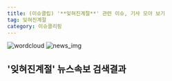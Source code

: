```yaml
---
title: (이슈클립) '**잊혀진계절**' 관련 이슈, 기사 모아 보기
tag: 잊혀진계절
category: 이슈클리핑
---
```

![wordcloud](https://s3.ap-northeast-2.amazonaws.com/lyrics101-wordcloud/2018-09-22-1537542969.png)
![news_img](https://user-images.githubusercontent.com/42597476/44507050-1206f400-a6e4-11e8-8d98-7ffbfebb353f.png)
## **'**잊혀진계절**'** 뉴스속보 검색결과

